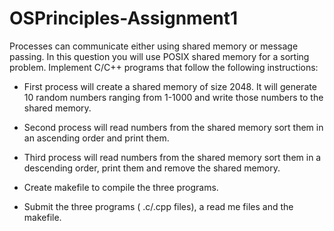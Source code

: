 # OSPrinciples-Assignment1

Processes can communicate either using shared memory or message passing. In this question you will use POSIX shared memory for a sorting problem. Implement C/C++ programs that follow the following instructions: 
 
- First process will create a shared memory of size 2048. It will generate 10 random numbers ranging from 1-1000 and write those numbers to the shared memory. 

- Second process will read numbers from the shared memory sort them in an ascending order and print them. 

- Third process will read numbers from the shared memory sort them in a descending order, print them and remove the shared memory. 

- Create makefile to compile the three programs. 

- Submit the three programs ( .c/.cpp files), a read me files and the makefile.  

